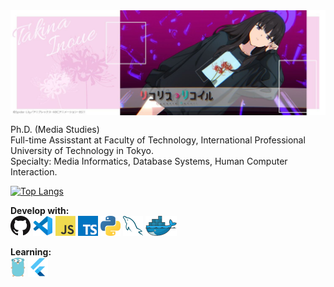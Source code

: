 <img src="images/takina.jpg" align="center" />
  
Ph.D. (Media Studies)  
Full-time Assisstant at Faculty of Technology, International Professional University of Technology in Tokyo.  
Specialty: Media Informatics, Database Systems, Human Computer Interaction.
  
[![Top Langs](https://github-readme-stats.vercel.app/api/top-langs/?username=knhnd&hide=Astro,Dockerfile&layout=compact)](https://github.com/knhnd/github-readme-stats)
  
**Develop with:**  
<a href="https://github.com/" title="GitHub"><img src="images/icons/github.png" /></a>
<a href="https://code.visualstudio.com/" title="Visual Studio Code"><img src="images/icons/vscode.png" /></a>
<a href="https://en.wikipedia.org/wiki/JavaScript" title="JavaScript"><img src="images/icons/javascript.png" /></a>
<a href="https://www.typescriptlang.org/" title="TypeScript"><img src="images/icons/typescript.png" /></a>
<a href="https://www.python.org/" title="Python"><img src="images/icons/python.png" /></a>
<a href="https://www.mysql.com/" title="MySQL"><img src="images/icons/mysql.png" /></a>
<a href="https://www.docker.com/" title="Docker"><img src="images/icons/docker.png" /></a>
  
**Learning:**  
<a href="https://golang.org/" title="Golang"><img src="images/icons/golang.png" /></a>
<a href="https://flutter.dev/" title="Flutter"><img src="images/icons/flutter.png" /></a>

<!---
knhnd/knhnd is a ✨ special ✨ repository because its `README.md` (this file) appears on your GitHub profile.
You can click the Preview link to take a look at your changes.
--->
